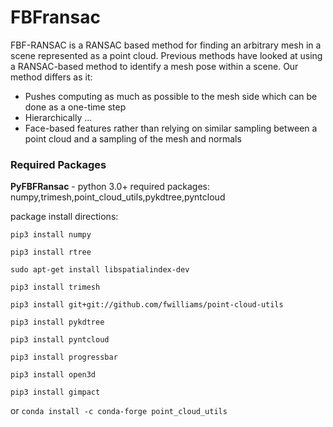 # FBFransac
FBF-RANSAC is a RANSAC based method for finding an arbitrary mesh in a scene
represented as a point cloud. Previous methods have looked at using a
RANSAC-based method to identify a mesh pose within a scene. Our method differs as it:
* Pushes computing as much as possible to the mesh side which can be done as a one-time step
* Hierarchically ...
* Face-based features rather than relying on similar sampling between a point cloud
and a sampling of the mesh and normals


### Required Packages

**PyFBFRansac**  - python 3.0+
required packages: numpy,trimesh,point_cloud_utils,pykdtree,pyntcloud

package install directions:

`pip3 install numpy`

`pip3 install rtree`

`sudo apt-get install libspatialindex-dev`

`pip3 install trimesh`

`pip3 install git+git://github.com/fwilliams/point-cloud-utils`

`pip3 install pykdtree`

`pip3 install pyntcloud`

`pip3 install progressbar`

`pip3 install open3d`

`pip3 install gimpact`

or `conda install -c conda-forge point_cloud_utils`


